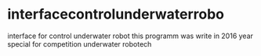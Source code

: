 # interfacecontrolunderwaterrobo
interface for control underwater robot
this programm was write in 2016 year special for competition underwater robotech

